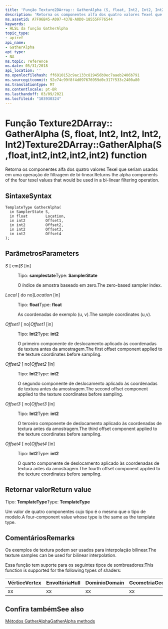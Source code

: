 ```yaml
---
title: 'Função Texture2DArray:: GatherAlpha (S, float, Int2, Int2, Int2, Int2)'
description: 'Retorna os componentes alfa dos quatro valores Texel que seriam usados em uma operação de filtragem de bi-linear. | Função Texture2DArray:: GatherAlpha (S, float, Int2, Int2, Int2, Int2)'
ms.assetid: A7F96B45-A097-437B-A0D0-18555FF76544
keywords:
- HLSL da função GatherAlpha
topic_type:
- apiref
api_name:
- GatherAlpha
api_type:
- NA
ms.topic: reference
ms.date: 05/31/2018
api_location: ''
ms.openlocfilehash: ff6910152c9ac133c819456b9ec7aaeb2406b791
ms.sourcegitcommit: 92e74c99f8f4d097676959d0c317f533c2400a80
ms.translationtype: MT
ms.contentlocale: pt-BR
ms.lasthandoff: 03/09/2021
ms.locfileid: "103930324"
---
```

# <a name="texture2darraygatheralphasfloatint2int2int2int2-function"></a><span data-ttu-id="c79a9-105">Função Texture2DArray:: GatherAlpha (S, float, Int2, Int2, Int2, Int2)</span><span class="sxs-lookup"><span data-stu-id="c79a9-105">Texture2DArray::GatherAlpha(S,float,int2,int2,int2,int2) function</span></span>

<span data-ttu-id="c79a9-106">Retorna os componentes alfa dos quatro valores Texel que seriam usados em uma operação de filtragem de bi-linear.</span><span class="sxs-lookup"><span data-stu-id="c79a9-106">Returns the alpha components of the four texel values that would be used in a bi-linear filtering operation.</span></span>

## <a name="syntax"></a><span data-ttu-id="c79a9-107">Sintaxe</span><span class="sxs-lookup"><span data-stu-id="c79a9-107">Syntax</span></span>


``` syntax
TemplateType GatherAlpha(
  in SamplerState S,
  in float        Location,
  in int2         Offset1,
  in int2         Offset2,
  in int2         Offset3,
  in int2         Offset4
);
```



## <a name="parameters"></a><span data-ttu-id="c79a9-108">Parâmetros</span><span class="sxs-lookup"><span data-stu-id="c79a9-108">Parameters</span></span>

<dl> <dt>

<span data-ttu-id="c79a9-109">*S* \[ em\]</span><span class="sxs-lookup"><span data-stu-id="c79a9-109">*S* \[in\]</span></span>
</dt> <dd>

<span data-ttu-id="c79a9-110">Tipo: **samplestate**</span><span class="sxs-lookup"><span data-stu-id="c79a9-110">Type: **SamplerState**</span></span>

<span data-ttu-id="c79a9-111">O índice de amostra baseado em zero.</span><span class="sxs-lookup"><span data-stu-id="c79a9-111">The zero-based sampler index.</span></span>

</dd> <dt>

<span data-ttu-id="c79a9-112">*Local* \[ do no\]</span><span class="sxs-lookup"><span data-stu-id="c79a9-112">*Location* \[in\]</span></span>
</dt> <dd>

<span data-ttu-id="c79a9-113">Tipo: **float**</span><span class="sxs-lookup"><span data-stu-id="c79a9-113">Type: **float**</span></span>

<span data-ttu-id="c79a9-114">As coordenadas de exemplo (u, v).</span><span class="sxs-lookup"><span data-stu-id="c79a9-114">The sample coordinates (u,v).</span></span>

</dd> <dt>

<span data-ttu-id="c79a9-115">*Offset1* \[ no\]</span><span class="sxs-lookup"><span data-stu-id="c79a9-115">*Offset1* \[in\]</span></span>
</dt> <dd>

<span data-ttu-id="c79a9-116">Tipo: **Int2**</span><span class="sxs-lookup"><span data-stu-id="c79a9-116">Type: **int2**</span></span>

<span data-ttu-id="c79a9-117">O primeiro componente de deslocamento aplicado às coordenadas de textura antes da amostragem.</span><span class="sxs-lookup"><span data-stu-id="c79a9-117">The first offset component applied to the texture coordinates before sampling.</span></span>

</dd> <dt>

<span data-ttu-id="c79a9-118">*Offset2* \[ no\]</span><span class="sxs-lookup"><span data-stu-id="c79a9-118">*Offset2* \[in\]</span></span>
</dt> <dd>

<span data-ttu-id="c79a9-119">Tipo: **Int2**</span><span class="sxs-lookup"><span data-stu-id="c79a9-119">Type: **int2**</span></span>

<span data-ttu-id="c79a9-120">O segundo componente de deslocamento aplicado às coordenadas de textura antes da amostragem.</span><span class="sxs-lookup"><span data-stu-id="c79a9-120">The second offset component applied to the texture coordinates before sampling.</span></span>

</dd> <dt>

<span data-ttu-id="c79a9-121">*Offset3* \[ no\]</span><span class="sxs-lookup"><span data-stu-id="c79a9-121">*Offset3* \[in\]</span></span>
</dt> <dd>

<span data-ttu-id="c79a9-122">Tipo: **Int2**</span><span class="sxs-lookup"><span data-stu-id="c79a9-122">Type: **int2**</span></span>

<span data-ttu-id="c79a9-123">O terceiro componente de deslocamento aplicado às coordenadas de textura antes da amostragem.</span><span class="sxs-lookup"><span data-stu-id="c79a9-123">The third offset component applied to the texture coordinates before sampling.</span></span>

</dd> <dt>

<span data-ttu-id="c79a9-124">*Offset4* \[ no\]</span><span class="sxs-lookup"><span data-stu-id="c79a9-124">*Offset4* \[in\]</span></span>
</dt> <dd>

<span data-ttu-id="c79a9-125">Tipo: **Int2**</span><span class="sxs-lookup"><span data-stu-id="c79a9-125">Type: **int2**</span></span>

<span data-ttu-id="c79a9-126">O quarto componente de deslocamento aplicado às coordenadas de textura antes da amostragem.</span><span class="sxs-lookup"><span data-stu-id="c79a9-126">The fourth offset component applied to the texture coordinates before sampling.</span></span>

</dd> </dl>

## <a name="return-value"></a><span data-ttu-id="c79a9-127">Retornar valor</span><span class="sxs-lookup"><span data-stu-id="c79a9-127">Return value</span></span>

<span data-ttu-id="c79a9-128">Tipo: **TemplateType**</span><span class="sxs-lookup"><span data-stu-id="c79a9-128">Type: **TemplateType**</span></span>

<span data-ttu-id="c79a9-129">Um valor de quatro componentes cujo tipo é o mesmo que o tipo de modelo.</span><span class="sxs-lookup"><span data-stu-id="c79a9-129">A four-component value whose type is the same as the template type.</span></span>

## <a name="remarks"></a><span data-ttu-id="c79a9-130">Comentários</span><span class="sxs-lookup"><span data-stu-id="c79a9-130">Remarks</span></span>

<span data-ttu-id="c79a9-131">Os exemplos de textura podem ser usados para interpolação bilinear.</span><span class="sxs-lookup"><span data-stu-id="c79a9-131">The texture samples can be used for bilinear interpolation.</span></span>

<span data-ttu-id="c79a9-132">Essa função tem suporte para os seguintes tipos de sombreadores:</span><span class="sxs-lookup"><span data-stu-id="c79a9-132">This function is supported for the following types of shaders:</span></span>



| <span data-ttu-id="c79a9-133">Vértice</span><span class="sxs-lookup"><span data-stu-id="c79a9-133">Vertex</span></span> | <span data-ttu-id="c79a9-134">Envoltória</span><span class="sxs-lookup"><span data-stu-id="c79a9-134">Hull</span></span> | <span data-ttu-id="c79a9-135">Domínio</span><span class="sxs-lookup"><span data-stu-id="c79a9-135">Domain</span></span> | <span data-ttu-id="c79a9-136">Geometria</span><span class="sxs-lookup"><span data-stu-id="c79a9-136">Geometry</span></span> | <span data-ttu-id="c79a9-137">16x16</span><span class="sxs-lookup"><span data-stu-id="c79a9-137">Pixel</span></span> | <span data-ttu-id="c79a9-138">Computação</span><span class="sxs-lookup"><span data-stu-id="c79a9-138">Compute</span></span> |
|--------|------|--------|----------|-------|---------|
| <span data-ttu-id="c79a9-139">x</span><span class="sxs-lookup"><span data-stu-id="c79a9-139">x</span></span>      | <span data-ttu-id="c79a9-140">x</span><span class="sxs-lookup"><span data-stu-id="c79a9-140">x</span></span>    | <span data-ttu-id="c79a9-141">x</span><span class="sxs-lookup"><span data-stu-id="c79a9-141">x</span></span>      | <span data-ttu-id="c79a9-142">x</span><span class="sxs-lookup"><span data-stu-id="c79a9-142">x</span></span>        | <span data-ttu-id="c79a9-143">x</span><span class="sxs-lookup"><span data-stu-id="c79a9-143">x</span></span>     | <span data-ttu-id="c79a9-144">x</span><span class="sxs-lookup"><span data-stu-id="c79a9-144">x</span></span>       |



 

## <a name="see-also"></a><span data-ttu-id="c79a9-145">Confira também</span><span class="sxs-lookup"><span data-stu-id="c79a9-145">See also</span></span>

<dl> <dt>

[<span data-ttu-id="c79a9-146">Métodos GatherAlpha</span><span class="sxs-lookup"><span data-stu-id="c79a9-146">GatherAlpha methods</span></span>](texture2darray-gatheralpha.md)
</dt> </dl>

 

 




